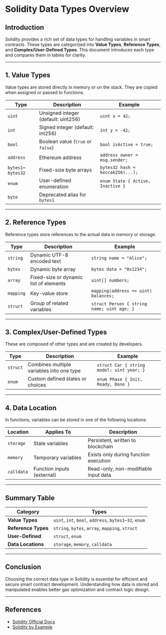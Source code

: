 # Solidity Data Types Overview

## Introduction

Solidity provides a rich set of data types for handling variables in smart contracts. These types are categorized into **Value Types**, **Reference Types**, and **Complex/User-Defined Types**. This document introduces each type and compares them in tables for clarity.

---

## 1. Value Types

Value types are stored directly in memory or on the stack. They are copied when assigned or passed to functions.

| Type         | Description                                 | Example                            |
|--------------|---------------------------------------------|------------------------------------|
| `uint`       | Unsigned integer (default: uint256)         | `uint x = 42;`                     |
| `int`        | Signed integer (default: int256)            | `int y = -42;`                     |
| `bool`       | Boolean value (`true` or `false`)           | `bool isActive = true;`           |
| `address`    | Ethereum address                            | `address owner = msg.sender;`     |
| `bytes1`–`bytes32` | Fixed-size byte arrays               | `bytes32 hash = keccak256(...);`  |
| `enum`       | User-defined enumeration                    | `enum State { Active, Inactive }` |
| `byte`       | Deprecated alias for `bytes1`               |                                    |

---

## 2. Reference Types

Reference types store references to the actual data in memory or storage.

| Type         | Description                                 | Example                            |
|--------------|---------------------------------------------|------------------------------------|
| `string`     | Dynamic UTF-8 encoded text                  | `string name = "Alice";`          |
| `bytes`      | Dynamic byte array                          | `bytes data = "0x1234";`          |
| `array`      | Fixed-size or dynamic list of elements      | `uint[] numbers;`                 |
| `mapping`    | Key-value store                             | `mapping(address => uint) balances;` |
| `struct`     | Group of related variables                  | `struct Person { string name; uint age; }` |

---

## 3. Complex/User-Defined Types

These are composed of other types and are created by developers.

| Type     | Description                                     | Example                          |
|----------|-------------------------------------------------|----------------------------------|
| `struct` | Combines multiple variables into one type       | `struct Car { string model; uint year; }` |
| `enum`   | Custom defined states or choices                | `enum Phase { Init, Ready, Done }` |

---

## 4. Data Location

In functions, variables can be stored in one of the following locations:

| Location  | Applies To            | Description                                     |
|-----------|------------------------|-------------------------------------------------|
| `storage` | State variables        | Persistent, written to blockchain               |
| `memory`  | Temporary variables    | Exists only during function execution           |
| `calldata`| Function inputs (external)| Read-only, non-modifiable input data        |

---

## Summary Table

| Category             | Types                                           |
|----------------------|-------------------------------------------------|
| **Value Types**      | `uint`, `int`, `bool`, `address`, `bytes1`–`32`, `enum` |
| **Reference Types**  | `string`, `bytes`, `array`, `mapping`, `struct` |
| **User-Defined**     | `struct`, `enum`                                 |
| **Data Locations**   | `storage`, `memory`, `calldata`                 |

---

## Conclusion

Choosing the correct data type in Solidity is essential for efficient and secure smart contract development. Understanding how data is stored and manipulated enables better gas optimization and contract logic design.

---

## References

- [Solidity Official Docs](https://docs.soliditylang.org/)
- [Solidity by Example](https://solidity-by-example.org/)
